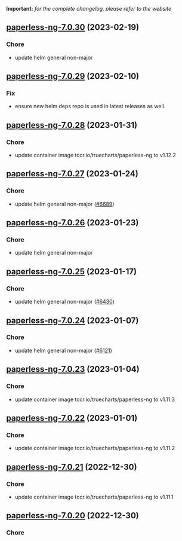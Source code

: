**Important:**
*for the complete changelog, please refer to the website*




## [paperless-ng-7.0.30](https://github.com/truecharts/charts/compare/paperless-ng-7.0.29...paperless-ng-7.0.30) (2023-02-19)

### Chore

- update helm general non-major
  
  


## [paperless-ng-7.0.29](https://github.com/truecharts/charts/compare/paperless-ng-7.0.28...paperless-ng-7.0.29) (2023-02-10)

### Fix

- ensure new helm deps repo is used in latest releases as well.
  
  


## [paperless-ng-7.0.28](https://github.com/truecharts/charts/compare/paperless-ng-7.0.27...paperless-ng-7.0.28) (2023-01-31)

### Chore

- update container image tccr.io/truecharts/paperless-ng to v1.12.2
  
  


## [paperless-ng-7.0.27](https://github.com/truecharts/charts/compare/paperless-ng-7.0.26...paperless-ng-7.0.27) (2023-01-24)

### Chore

- update helm general non-major ([#6689](https://github.com/truecharts/charts/issues/6689))
  
  


## [paperless-ng-7.0.26](https://github.com/truecharts/charts/compare/paperless-ng-7.0.25...paperless-ng-7.0.26) (2023-01-23)

### Chore

- update helm general non-major
  
  


## [paperless-ng-7.0.25](https://github.com/truecharts/charts/compare/paperless-ng-7.0.24...paperless-ng-7.0.25) (2023-01-17)

### Chore

- update helm general non-major ([#6430](https://github.com/truecharts/charts/issues/6430))
  
  


## [paperless-ng-7.0.24](https://github.com/truecharts/charts/compare/paperless-ng-7.0.23...paperless-ng-7.0.24) (2023-01-07)

### Chore

- update helm general non-major ([#6121](https://github.com/truecharts/charts/issues/6121))
  
  


## [paperless-ng-7.0.23](https://github.com/truecharts/charts/compare/paperless-ng-7.0.22...paperless-ng-7.0.23) (2023-01-04)

### Chore

- update container image tccr.io/truecharts/paperless-ng to v1.11.3
  
  


## [paperless-ng-7.0.22](https://github.com/truecharts/charts/compare/paperless-ng-7.0.21...paperless-ng-7.0.22) (2023-01-01)

### Chore

- update container image tccr.io/truecharts/paperless-ng to v1.11.2
  
  


## [paperless-ng-7.0.21](https://github.com/truecharts/charts/compare/paperless-ng-7.0.20...paperless-ng-7.0.21) (2022-12-30)

### Chore

- update container image tccr.io/truecharts/paperless-ng to v1.11.1
  
  


## [paperless-ng-7.0.20](https://github.com/truecharts/charts/compare/paperless-ng-7.0.19...paperless-ng-7.0.20) (2022-12-30)

### Chore
